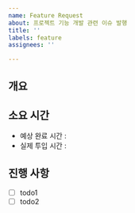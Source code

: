 ```yaml
---
name: Feature Request
about: 프로젝트 기능 개발 관련 이슈 발행
title: ''
labels: feature
assignees: ''

---
```


## 개요 <!-- 개발할 기능에 대한 간단한 설명 작성 -->

## 소요 시간 <!-- ex. 2h 처럼 시간 단위로 작성 -->

- 예상 완료 시간 : 
- 실제 투입 시간 : 

## 진행 사항 <!-- 할 일 목록을 만들고 진행 사항 표시 -->

- [ ] todo1
- [ ] todo2
